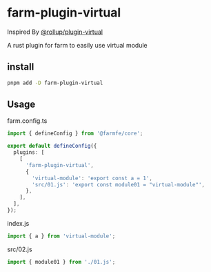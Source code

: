 # farm-plugin-virtual

Inspired By [@rollup/plugin-virtual](https://www.npmjs.com/package/@rollup/plugin-virtual)

A rust plugin for farm to easily use virtual module

## install

```bash
pnpm add -D farm-plugin-virtual
```

## Usage

farm.config.ts

```typescript
import { defineConfig } from '@farmfe/core';

export default defineConfig({
  plugins: [
    [
      'farm-plugin-virtual',
      {
        'virtual-module': 'export const a = 1',
        'src/01.js': 'export const module01 = "virtual-module"',
      },
    ],
  ],
});
```

index.js

```javascript
import { a } from 'virtual-module';
```

src/02.js

```javascript
import { module01 } from './01.js';
```
